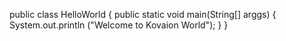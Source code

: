 public class HelloWorld
{
  public static void main(String[] arggs)
  {
	System.out.println ("Welcome to Kovaion World");
  }
} 
